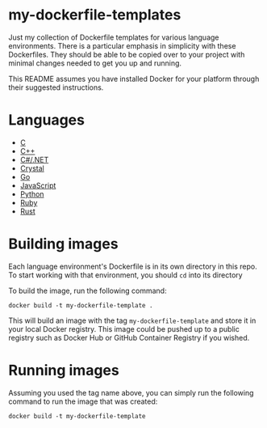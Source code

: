# my-dockerfile-templates
Just my collection of Dockerfile templates for various language environments. There is a particular emphasis in simplicity with these Dockerfiles. They should be able to be copied over to your project with minimal changes needed to get you up and running.

This README assumes you have installed Docker for your platform through their suggested instructions.

# Languages

* [C](c-cmake/Dockerfile)
* [C++](cpp-cmake/Dockerfile)
* [C#/.NET](dotnet/Dockerfile)
* [Crystal](crystal/Dockerfile)
* [Go](golang/Dockerfile)
* [JavaScript](nodejs/Dockerfile)
* [Python](python/Dockerfile)
* [Ruby](ruby/Dockerfile)
* [Rust](rust/Dockerfile)

# Building images

Each language environment's Dockerfile is in its own directory in this repo. To start working with that environment, you should `cd` into its directory

To build the image, run the following command:

`docker build -t my-dockerfile-template .`

This will build an image with the tag `my-dockerfile-template` and store it in your local Docker registry. This image could be pushed up to a public registry such as Docker Hub or GitHub Container Registry if you wished.

# Running images

Assuming you used the tag name above, you can simply run the following command to run the image that was created:

`docker build -t my-dockerfile-template`

